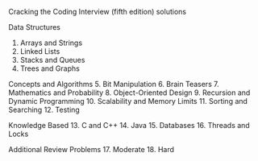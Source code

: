 Cracking the Coding Interview (fifth edition) solutions

Data Structures
1. Arrays and Strings
2. Linked Lists
3. Stacks and Queues
4. Trees and Graphs

Concepts and Algorithms
5. Bit Manipulation
6. Brain Teasers
7. Mathematics and Probability
8. Object-Oriented Design
9. Recursion and Dynamic Programming
10. Scalability and Memory Limits
11. Sorting and Searching
12. Testing

Knowledge Based
13. C and C++
14. Java
15. Databases
16. Threads and Locks

Additional Review Problems
17. Moderate
18. Hard
